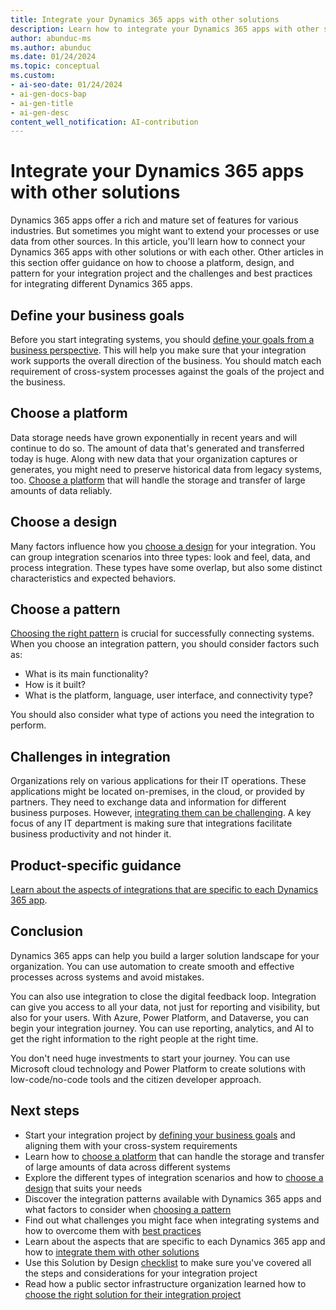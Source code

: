 ```yaml
---
title: Integrate your Dynamics 365 apps with other solutions
description: Learn how to integrate your Dynamics 365 apps with other solutions, such as Dataverse, Power Platform, and Azure, with tips on choosing a platform, design, and pattern for your integration project.
author: abunduc-ms
ms.author: abunduc
ms.date: 01/24/2024
ms.topic: conceptual
ms.custom:
- ai-seo-date: 01/24/2024
- ai-gen-docs-bap
- ai-gen-title
- ai-gen-desc
content_well_notification: AI-contribution
---
```


# Integrate your Dynamics 365 apps with other solutions

Dynamics 365 apps offer a rich and mature set of features for various industries. But sometimes you might want to extend your processes or use data from other sources. In this article, you'll learn how to connect your Dynamics 365 apps with other solutions or with each other. Other articles in this section offer guidance on how to choose a platform, design, and pattern for your integration project and the challenges and best practices for integrating different Dynamics 365 apps.

## Define your business goals

Before you start integrating systems, you should [define your goals from a business perspective](integrate-other-solutions-business-goals.md). This will help you make sure that your integration work supports the overall direction of the business. You should match each requirement of cross-system processes against the goals of the project and the business.

## Choose a platform

Data storage needs have grown exponentially in recent years and will continue to do so. The amount of data that's generated and transferred today is huge. Along with new data that your organization captures or generates, you might need to preserve historical data from legacy systems, too. [Choose a platform](integrate-other-solutions-choose-platform.md) that will handle the storage and transfer of large amounts of data reliably.

## Choose a design

Many factors influence how you [choose a design](integrate-other-solutions-choose-design.md) for your integration. You can group integration scenarios into three types: look and feel, data, and process integration. These types have some overlap, but also some distinct characteristics and expected behaviors.

## Choose a pattern

[Choosing the right pattern](integrate-other-solutions-choose-pattern.md) is crucial for successfully connecting systems. When you choose an integration pattern, you should consider factors such as:

- What is its main functionality?
- How is it built?
- What is the platform, language, user interface, and connectivity type?

You should also consider what type of actions you need the integration to perform.

## Challenges in integration

Organizations rely on various applications for their IT operations. These applications might be located on-premises, in the cloud, or provided by partners. They need to exchange data and information for different business purposes. However, [integrating them can be challenging](integrate-other-solutions-challenges.md). A key focus of any IT department is making sure that integrations facilitate business productivity and not hinder it.

## Product-specific guidance

[Learn about the aspects of integrations that are specific to each Dynamics 365 app](integrate-other-solutions-guidance-product.md).

## Conclusion

Dynamics 365 apps can help you build a larger solution landscape for your organization. You can use automation to create smooth and effective processes across systems and avoid mistakes.

You can also use integration to close the digital feedback loop. Integration can give you access to all your data, not just for reporting and visibility, but also for your users. With Azure, Power Platform, and Dataverse, you can begin your integration journey. You can use reporting, analytics, and AI to get the right information to the right people at the right time.

You don't need huge investments to start your journey. You can use Microsoft cloud technology and Power Platform to create solutions with low-code/no-code tools and the citizen developer approach.

## Next steps

- Start your integration project by [defining your business goals](integrate-other-solutions-business-goals.md) and aligning them with your cross-system requirements
- Learn how to [choose a platform](integrate-other-solutions-choose-platform.md) that can handle the storage and transfer of large amounts of data across different systems
- Explore the different types of integration scenarios and how to [choose a design](integrate-other-solutions-choose-design.md) that suits your needs
- Discover the integration patterns available with Dynamics 365 apps and what factors to consider when [choosing a pattern](integrate-other-solutions-choose-pattern.md)
- Find out what challenges you might face when integrating systems and how to overcome them with [best practices](integrate-other-solutions-challenges.md)
- Learn about the aspects that are specific to each Dynamics 365 app and how to [integrate them with other solutions](integrate-other-solutions-guidance-product.md)
- Use this Solution by Design [checklist](integrate-other-solutions-checklist.md) to make sure you've covered all the steps and considerations for your integration project
- Read how a public sector infrastructure organization learned how to [choose the right solution for their integration project](integrate-other-solutions-case-study.md)
